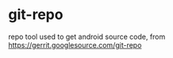 git-repo
========

repo tool used to get android source code,  from https://gerrit.googlesource.com/git-repo
